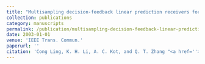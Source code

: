 ```yaml
---
title: "Multisampling decision-feedback linear prediction receivers for differential space-time modulation over Rayleigh fast fading channels"
collection: publications
category: manuscripts
permalink: /publication/multisampling-decision-feedback-linear-prediction-receivers-for-differential-space-time-modulation-over-rayleigh-fast-fading-channels
date: 2003-01-01
venue: 'IEEE Trans. Commun.'
paperurl: ''
citation: 'Cong Ling, K. H. Li, A. C. Kot, and Q. T. Zhang "<a href=''>Multisampling decision-feedback linear prediction receivers for differential space-time modulation over Rayleigh fast fading channels</a>", IEEE Trans. Commun., vol. 51, pp. 1214-1223, July 2003.'
---
```

